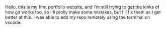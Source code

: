 Hello, this is my first portfolio website, and I'm still trying to get the kinks of how git works too, so I'll prolly make some mistakes, but I'll fix them as I get better at this. I was able to add my repo remotely using the terminal on vscode.
